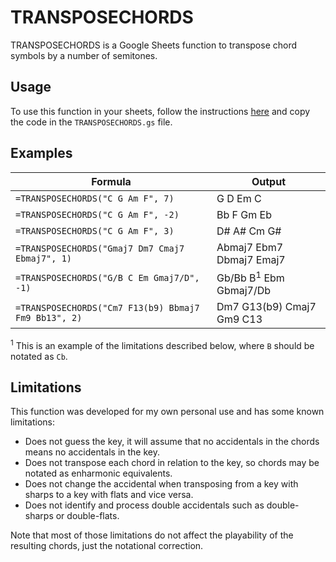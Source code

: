 # TRANSPOSECHORDS

TRANSPOSECHORDS is a Google Sheets function to transpose chord symbols by a number of semitones.

## Usage

To use this function in your sheets, follow the instructions [here](https://developers.google.com/apps-script/guides/sheets/functions#creating_a_custom_function) and copy the code in the `TRANSPOSECHORDS.gs` file.

## Examples

Formula | Output
--- | ---
`=TRANSPOSECHORDS("C G Am F", 7)` | G D Em C
`=TRANSPOSECHORDS("C G Am F", -2)` | Bb F Gm Eb
`=TRANSPOSECHORDS("C G Am F", 3)` | D# A# Cm G#
`=TRANSPOSECHORDS("Gmaj7 Dm7 Cmaj7 Ebmaj7", 1)` | Abmaj7 Ebm7 Dbmaj7 Emaj7
`=TRANSPOSECHORDS("G/B C Em Gmaj7/D", -1)` | Gb/Bb B<sup>1</sup> Ebm Gbmaj7/Db
`=TRANSPOSECHORDS("Cm7 F13(b9) Bbmaj7 Fm9 Bb13", 2)` | Dm7 G13(b9) Cmaj7 Gm9 C13

<sup>1</sup> This is an example of the limitations described below, where `B` should be notated as `Cb`.

## Limitations

This function was developed for my own personal use and has some known limitations:

- Does not guess the key, it will assume that no accidentals in the chords means no accidentals in the key.
- Does not transpose each chord in relation to the key, so chords may be notated as enharmonic equivalents.
- Does not change the accidental when transposing from a key with sharps to a key with flats and vice versa.
- Does not identify and process double accidentals such as double-sharps or double-flats.

Note that most of those limitations do not affect the playability of the resulting chords, just the notational correction.
